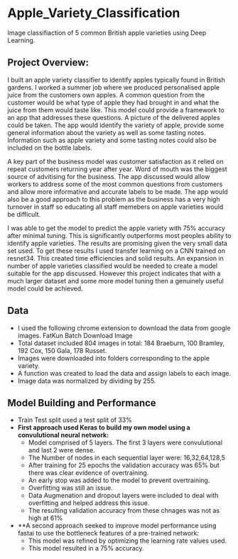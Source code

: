 # Apple_Variety_Classification
Image classifiaction of 5 common British apple varieties using Deep Learning.

## Project Overview:
I built an apple variety classifier to identify apples typically found in British gardens. I worked a summer job where we produced personalised apple juice from the customers own apples. A common question from the customer would be what type of apple they had brought in and what the juice from them would taste like. This model could provide a framework to an app that addresses these questions. A picture of the delivered apples could be taken. The app would  identify the variety of apple, provide some general information about the variety as well as some tasting notes. Information such as apple variety and some tasting notes could also be included on the bottle labels.

A key part of the business model was customer satisfaction as it relied on repeat customers returning year after year. Word of mouth was the biggest source of advitising for the business. The app discussed would allow workers to address some of the most common questions from customers and allow more informative and accurate labels to be made. The app would also be a good approach to this problem as the business has a very high turnover in staff so educating all staff memebers on apple varieties would be difficult.

I was able to get the model to predict the apple variety with 75% accuracy after minimal tuning. This is significantly outperforms most peoples ability to identify apple varieties. The results are promising given the very small data set used. To get these results I used transfer learning on a CNN trained on resnet34. This created time efficiencies and solid results. An expansion in number of apple varieties classified would be needed to create a model suitable for the app discussed. However this project indicates that with a much larger dataset and some more model tuning then a genuinely useful model could be achieved.

## Data 
* I used the following chrome extension to download the data from google images. FatKun Batch Download Image
* Total dataset included 804 images in total: 184 Braeburn, 100 Bramley, 192 Cox, 150 Gala, 178 Russet.
* Images were downloaded into folders corresponding to the apple variety.
* A function was created to load the data and assign labels to each image.
* Image data was normalized by dividing by 255.

## Model Building and Performance
* Train Test split used a test split of 33%
* **First approach used Keras to build my own model using a convulutional neural network:**
    * Model comprised of 5 layers. The first 3 layers were convulutional and last 2 were dense.
    * The Number of nodes in each sequential layer were: 16,32,64,128,5
    * After training for 25 epochs the validation accuracy was 65% but there was clear evidence of overtraining.
    * An early stop was added to the model to prevent overtraining.
    * Overfitting was still an issue.
    * Data Augmenation and dropout layers were included to deal with overfitting and helped address this issue.
    * The resulting validation accuracy from these chnages was not as high at 61%
* **A second approach seeked to improve model performance using fastai to use the bottleneck features of a pre-trained network:
    * This model was refined by optimizing the learning rate values used.
    * This model resulted in a 75% accuracy.
    
